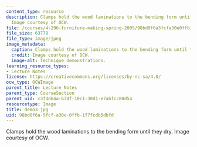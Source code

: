 ```yaml
---
content_type: resource
description: Clamps hold the wood laminations to the bending form until they dry.
  Image courtesy of OCW.
file: /courses/4-296-furniture-making-spring-2005/98bd0f6a5fcfa30e0ffb1f7fcdb5dbfd_demo3.jpg
file_size: 63778
file_type: image/jpeg
image_metadata:
  caption: Clamps hold the wood laminations to the bending form until they dry.
  credit: Image courtesy of OCW.
  image-alt: Technique demonstrations.
learning_resource_types:
- Lecture Notes
license: https://creativecommons.org/licenses/by-nc-sa/4.0/
ocw_type: OCWImage
parent_title: Lecture Notes
parent_type: CourseSection
parent_uid: c3f4d64a-674f-10c1-30d1-e7abfcc80d54
resourcetype: Image
title: demo3.jpg
uid: 98bd0f6a-5fcf-a30e-0ffb-1f7fcdb5dbfd
---
```

Clamps hold the wood laminations to the bending form until they dry. Image courtesy of OCW.